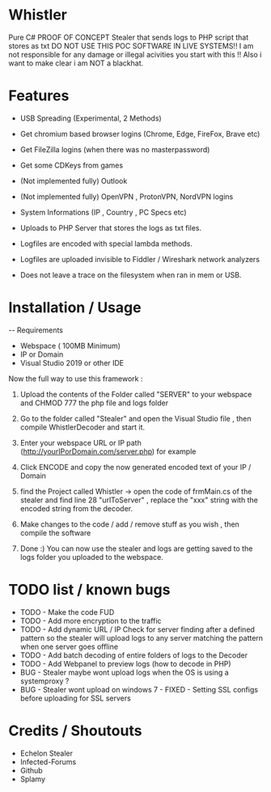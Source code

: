 # Whistler
Pure C# PROOF OF CONCEPT Stealer that sends logs to PHP script that stores as txt
DO NOT USE THIS POC SOFTWARE IN LIVE SYSTEMS!! I am not responsible for any damage or
illegal acivities you start with this !! 
Also i want to make clear i am NOT a blackhat. 


# Features
- USB Spreading (Experimental, 2 Methods)
- Get chromium based browser logins (Chrome, Edge, FireFox, Brave etc)
- Get FileZilla logins (when there was no masterpassword)
- Get some CDKeys from games
- (Not implemented fully) Outlook
- (Not implemented fully) OpenVPN , ProtonVPN, NordVPN logins
- System Informations (IP , Country , PC Specs etc)

- Uploads to PHP Server that stores the logs as txt files.
- Logfiles are encoded with special lambda methods.
- Logfiles are uploaded invisible to Fiddler / Wireshark network analyzers
- Does not leave a trace on the filesystem when ran in mem or USB.


# Installation / Usage
-- Requirements 
- Webspace ( 100MB Minimum)
- IP or Domain
- Visual Studio 2019 or other IDE

Now the full way to use this framework :

1. Upload the contents of the Folder called "SERVER" to your webspace and CHMOD 777 the php file and logs folder
2. Go to the folder called "Stealer" and open the Visual Studio file , then compile WhistlerDecoder and start it.
3. Enter your webspace URL or IP path (http://yourIPorDomain.com/server.php) for example
4. Click ENCODE and copy the now generated encoded text of your IP / Domain 
5. find the Project called Whistler -> open the code of frmMain.cs of the stealer 
and find line 28 "urlToServer" , replace the "xxx" string with the encoded string from the decoder.

6. Make changes to the code / add / remove stuff as you wish , then compile the software
7. Done :) You can now use the stealer and logs are getting saved to the logs folder you uploaded to the webspace.

# TODO list / known bugs 
- TODO - Make the code FUD
- TODO - Add more encryption to the traffic
- TODO - Add dynamic URL / IP Check for server finding after a defined pattern so the stealer will upload logs to any server matching the pattern when one server goes offline
- TODO - Add batch decoding of entire folders of logs to the Decoder
- TODO - Add Webpanel to preview logs (how to decode in PHP)
- BUG - Stealer maybe wont upload logs when the OS is using a systemproxy ?
- BUG - Stealer wont upload on windows 7 - FIXED - Setting SSL configs before uploading for SSL servers


# Credits / Shoutouts
- Echelon Stealer
- Infected-Forums
- Github
- Splamy
